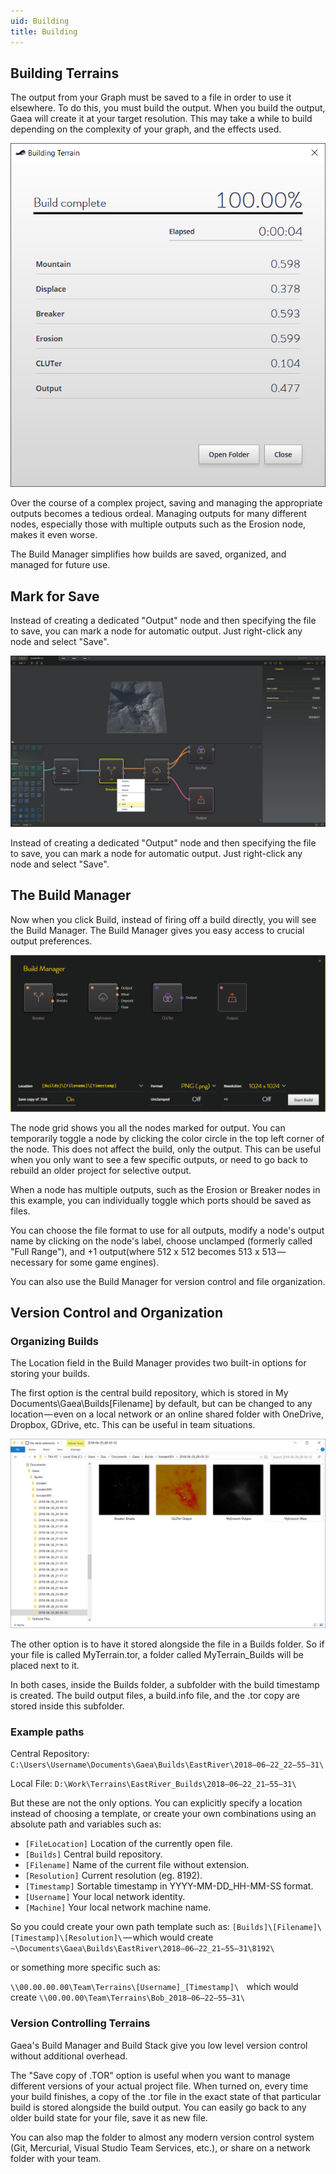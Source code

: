 ```yaml
---
uid: Building
title: Building
---
```


## Building Terrains

The output from your Graph must be saved to a file in order to use it elsewhere. To do this, you must build the output. When you build the output, Gaea will create it at your target resolution. This may take a while to build depending on the complexity of your graph, and the effects used.

![Mark for save](../../images/Build-Progress.png)

Over the course of a complex project, saving and managing the appropriate outputs becomes a tedious ordeal. Managing outputs for many different nodes, especially those with multiple outputs such as the Erosion node, makes it even worse.

The Build Manager simplifies how builds are saved, organized, and managed for future use.

## Mark for Save
Instead of creating a dedicated "Output" node and then specifying the file to save, you can mark a node for automatic output. Just right-click any node and select "Save".

![Mark for save](../../images/Build-Mark.png)

Instead of creating a dedicated "Output" node and then specifying the file to save, you can mark a node for automatic output. Just right-click any node and select "Save".

## The Build Manager
Now when you click Build, instead of firing off a build directly, you will see the Build Manager. The Build Manager gives you easy access to crucial output preferences.

![Mark for save](../../images/Build-Manager.png)

The node grid shows you all the nodes marked for output. You can temporarily toggle a node by clicking the color circle in the top left corner of the node. This does not affect the build, only the output. This can be useful when you only want to see a few specific outputs, or need to go back to rebuild an older project for selective output.

When a node has multiple outputs, such as the Erosion or Breaker nodes in this example, you can individually toggle which ports should be saved as files.

You can choose the file format to use for all outputs, modify a node's output name by clicking on the node's label, choose unclamped (formerly called "Full Range"), and +1 output(where 512 x 512 becomes 513 x 513 — necessary for some game engines).

You can also use the Build Manager for version control and file organization.

## Version Control and Organization

### Organizing Builds
The Location field in the Build Manager provides two built-in options for storing your builds.

The first option is the central build repository, which is stored in My Documents\Gaea\Builds\[Filename] by default, but can be changed to any location — even on a local network or an online shared folder with OneDrive, Dropbox, GDrive, etc. This can be useful in team situations.

![Mark for save](../../images/Build-ExportedFiles.png)

The other option is to have it stored alongside the file in a Builds folder. So if your file is called MyTerrain.tor, a folder called MyTerrain_Builds will be placed next to it.

In both cases, inside the Builds folder, a subfolder with the build timestamp is created. The build output files, a build.info file, and the .tor copy are stored inside this subfolder.

### Example paths
Central Repository:
`C:\Users\Username\Documents\Gaea\Builds\EastRiver\2018–06–22_22–55–31\`

Local File:
`D:\Work\Terrains\EastRiver_Builds\2018–06–22_21–55–31\`

But these are not the only options. You can explicitly specify a location instead of choosing a template, or create your own combinations using an absolute path and variables such as:
* `[FileLocation]` Location of the currently open file.
* `[Builds]` Central build repository.
* `[Filename]` Name of the current file without extension.
* `[Resolution]` Current resolution (eg. 8192).
* `[Timestamp]` Sortable timestamp in YYYY-MM-DD_HH-MM-SS format.
* `[Username]` Your local network identity.
* `[Machine]` Your local network machine name.

So you could create your own path template such as:
```[Builds]\[Filename]\[Timestamp]\[Resolution]\``` — which would create ```~\Documents\Gaea\Builds\EastRiver\2018–06–22_21–55–31\8192\```

or something more specific such as:

```\\00.00.00.00\Team\Terrains\[Username]_[Timestamp]\ ```
 which would create ```\\00.00.00\Team\Terrains\Bob_2018–06–22–55–31\```

### Version Controlling Terrains
Gaea's Build Manager and Build Stack give you low level version control without additional overhead.

The "Save copy of .TOR" option is useful when you want to manage different versions of your actual project file. When turned on, every time your build finishes, a copy of the .tor file in the exact state of that particular build is stored alongside the build output. You can easily go back to any older build state for your file, save it as new file.

You can also map the folder to almost any modern version control system (Git, Mercurial, Visual Studio Team Services, etc.), or share on a network folder with your team.